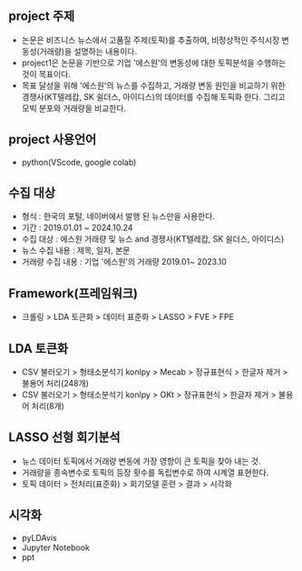 ## project 주제
- 논문은 비즈니스 뉴스에서 고품질 주제(토픽)를 추출하여, 비정상적인 주식시장 변동성(거래량)을 설명하는 내용이다.
- project1은 논문을 기반으로 기업 '에스원'의 변동성에 대한 토픽분석을 수행하는 것이 목표이다.
- 목표 달성을 위해 '에스원'의 뉴스를 수집하고, 거래량 변동 원인을 비교하기 위한 경쟁사(KT텔레캅, SK 쉴더스, 아이디스)의 데이터를 수집해 토픽화 한다. 그리고 모빅 분포와 거래량을 비교한다.
## project 사용언어 
- python(VScode, google colab)
## 수집 대상
- 형식 : 한국의 포털, 네이버에서 발행 된 뉴스만을 사용한다.
- 기간 : 2019.01.01 ~ 2024.10.24
- 수집 대상 : 에스원 거래량 및 뉴스 and 경쟁사(KT텔레캅, SK 쉴더스, 아이디스)
- 뉴스 수집 내용 : 제목, 일자, 본문
- 거래량 수집 내용 : 기업 '에스원'의 거래량 2019.01~ 2023.10
## Framework(프레임워크)
- 크롤링 > LDA 토큰화 > 데이터 표준화 > LASSO > FVE > FPE
## LDA 토큰화
- CSV 불러오기 > 형태소분석기 konlpy > Mecab > 정규표현식 > 한글자 제거 > 불용어 처리(248개)
- CSV 불러오기 > 형태소분석기 konlpy >  OKt  > 정규표현식 > 한글자 제거 > 불용어 처리(8개)

## LASSO 선형 회기분석
- 뉴스 데이터 토픽에서 거래량 변동에 가장 영향이 큰 토픽을 찾아 내는 것.
- 거래량을 종속변수로 토픽의 등장 횟수를 독립변수로 하여 시계열 표현한다.
- 토픽 데이터 > 전처리(표준화) > 회기모델 훈련 > 결과 > 시각화

## 시각화
- pyLDAvis
- Jupyter Notebook
- ppt
